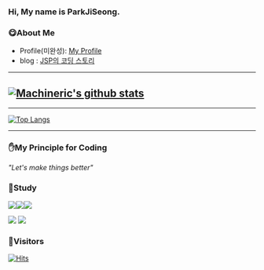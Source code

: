### Hi, My name is ParkJiSeong.

### :yum:About Me
- Profile(미완성): [My Profile](https://wjsrlahrlco1998.github.io/profile/)
- blog : [JSP의 코딩 스토리](https://jsp-coding.tistory.com/)
---
[![Machineric's github stats](https://github-readme-stats.vercel.app/api?username=wjsrlahrlco1998)](https://github.com/anuraghazra/github-readme-stats)
---

---

[![Top Langs](https://github-readme-stats.vercel.app/api/top-langs/?username=wjsrlahrlco1998)](https://github.com/wjsrlahrlco1998/github-readme-stats)

---

### :raised_hand:My Principle for Coding

*"Let's make things better"*

### :green_book:Study
<img src="https://img.shields.io/badge/C-A8B9CC?style=flat-square&logo=C&logoColor=white"/><img src="https://img.shields.io/badge/C++-00599C?style=flat-square&logo=C++&logoColor=white"/><img src="https://img.shields.io/badge/Python-3776AB?style=flat-square&logo=Python&logoColor=white"/>

<img src="https://img.shields.io/badge/Aduino-00979D?style=flat-square&logo=Arduino&logoColor=white"/>

<img src="https://img.shields.io/badge/SQL-4479A1?style=flat-square&logo=MySQL&logoColor=white"/>

### :raising_hand:Visitors

[![Hits](https://hits.seeyoufarm.com/api/count/incr/badge.svg?url=https%3A%2F%2Fgithub.com%2Fwjsrlahrlco1998&count_bg=%2379C83D&title_bg=%23555555&icon=github.svg&icon_color=%23E7E7E7&title=Github&edge_flat=false)](https://hits.seeyoufarm.com)
